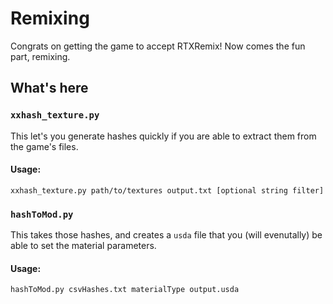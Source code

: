 # Remixing
Congrats on getting the game to accept RTXRemix! Now comes the fun part, remixing.

## What's here
### `xxhash_texture.py`
This let's you generate hashes quickly if you are able to extract them from the game's files. 

#### Usage:

```xxhash_texture.py path/to/textures output.txt [optional string filter]```


### `hashToMod.py`
This takes those hashes, and creates a `usda` file that you (will evenutally) be able to set the material parameters.

#### Usage:
`hashToMod.py csvHashes.txt materialType output.usda`